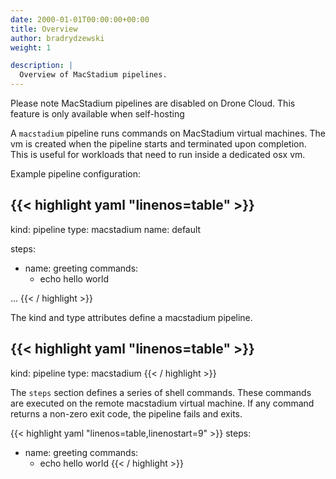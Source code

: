 ```yaml
---
date: 2000-01-01T00:00:00+00:00
title: Overview
author: bradrydzewski
weight: 1

description: |
  Overview of MacStadium pipelines.
---
```


<div class="alert">
Please note MacStadium pipelines are disabled on Drone Cloud. This feature is only available when self-hosting
</div>

A `macstadium` pipeline runs commands on MacStadium virtual machines. The vm is created when the pipeline starts and terminated upon completion. This is useful for workloads that need to run inside a dedicated osx vm.

Example pipeline configuration:

{{< highlight yaml "linenos=table" >}}
---
kind: pipeline
type: macstadium
name: default

steps:
- name: greeting
  commands:
  - echo hello world

...
{{< / highlight >}}

The kind and type attributes define a macstadium pipeline.

{{< highlight yaml "linenos=table" >}}
---
kind: pipeline
type: macstadium
{{< / highlight >}}

The `steps` section defines a series of shell commands. These commands are executed on the remote macstadium virtual machine. If any command returns a non-zero exit code, the pipeline fails and exits.

{{< highlight yaml "linenos=table,linenostart=9" >}}
steps:
- name: greeting
  commands:
  - echo hello world
{{< / highlight >}}